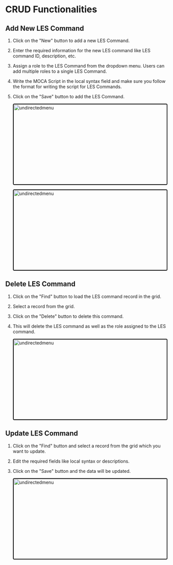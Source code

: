 # CRUD Functionalities

## Add New LES Command

1. Click on the "New" button to add a new LES Command.

2. Enter the required information for the new LES command like LES command ID, description, etc.

3. Assign a role to the LES Command from the dropdown menu. Users can add multiple roles to a single LES Command.

4. Write the MOCA Script in the local syntax field and make sure you follow the format for writing the script for LES Commands.

5. Click on the "Save" button to add the LES Command.

    <img src="./Attachments/Add_LES_Cmd1.png" alt="undirectedmenu" style="height: 250px; width:500px;margin:auto;display:block; cursor: zoom-in; 
    border: 2px solid #000000; border-radius: 4px;"
    onclick="this.style.height='400px'; this.style.cursor='zoom-out';" 
    ondblclick="this.style.height='200px'; this.style.cursor='zoom-in';">

    <img src="./Attachments/Add_LES_Cmd2.png" alt="undirectedmenu" style="height: 250px; width:500px;margin:auto;display:block; cursor: zoom-in; 
    border: 2px solid #000000; border-radius: 4px;"
    onclick="this.style.height='400px'; this.style.cursor='zoom-out';" 
    ondblclick="this.style.height='200px'; this.style.cursor='zoom-in';">

## Delete LES Command

1. Click on the "Find" button to load the LES command record in the grid.

2. Select a record from the grid.

3. Click on the "Delete" button to delete this command.

4. This will delete the LES command as well as the role assigned to the LES command.

    <img src="./Attachments/Delete.png"
    alt="undirectedmenu" style="height: 250px; width:500px;margin:auto;display:block; cursor: zoom-in; 
    border: 2px solid #000000; border-radius: 4px;"
    onclick="this.style.height='400px'; this.style.cursor='zoom-out';" 
    ondblclick="this.style.height='200px'; this.style.cursor='zoom-in';" >

## Update LES Command

1. Click on the "Find" button and select a record from the grid which you want to update.

2. Edit the required fields like local syntax or descriptions.

3. Click on the "Save" button and the data will be updated.

    <img src="./Attachments/Edit.png"
    alt="undirectedmenu" style="height: 250px; width:500px;margin:auto;display:block; cursor: zoom-in; 
    border: 2px solid #000000; border-radius: 4px;"
    onclick="this.style.height='400px'; this.style.cursor='zoom-out';" 
    ondblclick="this.style.height='200px'; this.style.cursor='zoom-in';">